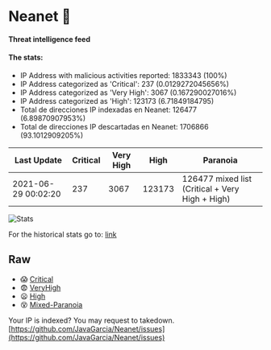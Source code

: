 # Neanet :hocho:
#### Threat intelligence feed
#### The stats:

- IP Address with malicious activities reported: 1833343 (100%)
- IP Address categorized as 'Critical':  237 (0.0129272045656%)
- IP Address categorized as 'Very High':  3067 (0.167290027016%)
- IP Address categorized as 'High':  123173 (6.71849184795)
- Total de direcciones IP indexadas en Neanet:  126477 (6.89870907953%)
- Total de direcciones IP descartadas en Neanet:  1706866 (93.1012909205%)

| Last Update | Critical | Very High | High | Paranoia |
| --- | --- | --- | --- | --- |
| 2021-06-29 00:02:20 | 237 | 3067 | 123173 | 126477 mixed list (Critical + Very High + High)|

![Stats](https://docs.google.com/spreadsheets/d/e/2PACX-1vSnaNMIXVabIpDJjufMlzH7poXnshF3mgd8Is1g9ytUEzVsP5my4Trn8f-xkoLLQ38xpL3HtmUexLo6/pubchart?oid=501124687&format=image)

For the historical stats go to: [link](/stats.csv)
## Raw
- :scream: [Critical](https://raw.githubusercontent.com/JavaGarcia/Neanet/master/blacklists/neanet_critical.txt)
- :fearful: [VeryHigh](https://raw.githubusercontent.com/JavaGarcia/Neanet/master/blacklists/neanet_veryHigh.txtt)
- :frowning: [High](https://raw.githubusercontent.com/JavaGarcia/Neanet/master/blacklists/neanet_high.txt)
- :dizzy_face: [Mixed-Paranoia](https://raw.githubusercontent.com/JavaGarcia/Neanet/master/blacklists/neanet_all.txt)


Your IP is indexed? You may request to takedown. [https://github.com/JavaGarcia/Neanet/issues](https://github.com/JavaGarcia/Neanet/issues)





































































































































































































































































































































































































































































































































































































































































































































































































































































































































































































































































































































































































































































































































































































































































































































































































































































































































































































































































































































































































































































































































































































































































































































































































































































































































































































































































































































































































































































































































































































































































































































































































































































































































































































































































































































































































































































































































































































































































































































































































































































































































































































































































































































































































































































































































































































































































































































































































































































































































































































































































































































































































































































































































































































































































































































































































































































































































































































































































































































































































































































































































































































































































































































































































































































































































































































































































































































































































































































































































































































































































































































































































































































































































































































































































































